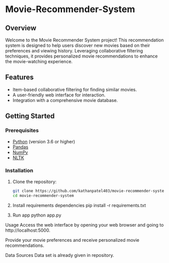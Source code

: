 # Movie-Recommender-System

## Overview

Welcome to the Movie Recommender System project! This recommendation system is designed to help users discover new movies based on their preferences and viewing history. Leveraging collaborative filtering techniques, it provides personalized movie recommendations to enhance the movie-watching experience. 

## Features

- Item-based collaborative filtering for finding similar movies.
- A user-friendly web interface for interaction.
- Integration with a comprehensive movie database.

## Getting Started

### Prerequisites

- [Python](https://www.python.org/) (version 3.6 or higher)
- [Pandas](https://pandas.pydata.org/)
- [NumPy](https://numpy.org/)
- [NLTK](https://www.nltk.org/)

### Installation

1. Clone the repository:

   ```bash
   git clone https://github.com/kathanpatel403/movie-recommender-system
   cd movie-recommender-system

2. Install requirements dependencies
   pip install -r requirements.txt

3. Run app
   python app.py

Usage
Access the web interface by opening your web browser and going to http://localhost:5000.

Provide your movie preferences and receive personalized movie recommendations.

Data Sources
Data set is already given in repository. 

